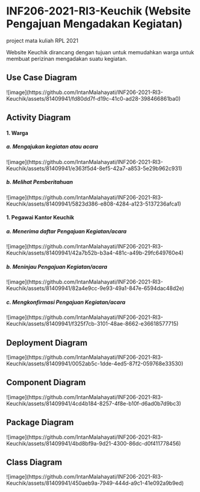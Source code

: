 # INF206-2021-RI3-Keuchik (Website Pengajuan Mengadakan Kegiatan)
project mata kuliah RPL 2021

Website Keuchik dirancang dengan tujuan untuk memudahkan warga untuk membuat perizinan mengadakan suatu kegiatan.

<h2>Use Case Diagram</h2>
![image](https://github.com/IntanMalahayati/INF206-2021-RI3-Keuchik/assets/81409941/fd80dd7f-d19c-41c0-ad28-398466861ba0)

<h2>Activity Diagram</h2>

<h4>1. Warga</h4>
<h5>a. Mengajukan kegiatan atau acara</h5>
![image](https://github.com/IntanMalahayati/INF206-2021-RI3-Keuchik/assets/81409941/e363f5d4-8ef5-42a7-a853-5e29b962c931)

<h5>b. Melihat Pemberitahuan</h5>
![image](https://github.com/IntanMalahayati/INF206-2021-RI3-Keuchik/assets/81409941/5823d386-e808-4284-a123-5137236afca1)

<h4>1. Pegawai Kantor Keuchik</h4>
<h5>a. Menerima daftar Pengajuan Kegiatan/acara</h5>
![image](https://github.com/IntanMalahayati/INF206-2021-RI3-Keuchik/assets/81409941/42a7b52b-b3a4-481c-a49b-29fc649760e4)

<h5>b. Meninjau Pengajuan Kegiatan/acara</h5>
![image](https://github.com/IntanMalahayati/INF206-2021-RI3-Keuchik/assets/81409941/82a4e9cc-9e93-49a1-847e-6594dac48d2e)

<h5>c. Mengkonfirmasi Pengajuan Kegiatan/acara</h5>
![image](https://github.com/IntanMalahayati/INF206-2021-RI3-Keuchik/assets/81409941/f325f7cb-3101-48ae-8662-e36618577715)

<h2>Deployment Diagram</h2>
![image](https://github.com/IntanMalahayati/INF206-2021-RI3-Keuchik/assets/81409941/0052ab5c-1dde-4ed5-87f2-059768e33530)

<h2>Component Diagram</h2>
![image](https://github.com/IntanMalahayati/INF206-2021-RI3-Keuchik/assets/81409941/4cd4b184-8257-4f8e-b10f-d6ad0b7d9bc3)

<h2>Package Diagram</h2>
![image](https://github.com/IntanMalahayati/INF206-2021-RI3-Keuchik/assets/81409941/4bd8bf9a-9d21-4300-86dc-d0f411778456)

<h2>Class Diagram</h2>
![image](https://github.com/IntanMalahayati/INF206-2021-RI3-Keuchik/assets/81409941/450aeb9a-7949-444d-a9c1-41e092a9b9ed)
